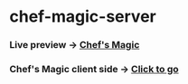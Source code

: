 # chef-magic-server

### Live preview -> <a href="https://chef-magic.web.app/">Chef's Magic</a>

### Chef's Magic client side -> <a href="https://github.com/MohammadSaifulIslam/chef-magic">Click to go</a>
